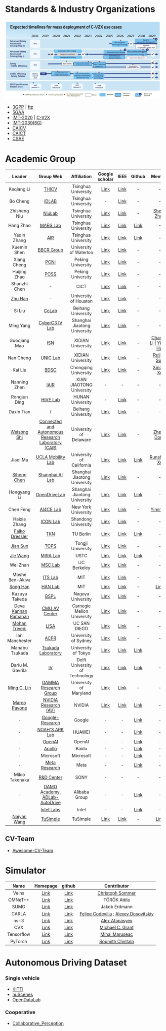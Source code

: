 Standards & Industry Organizations
======
![5GAA Roadmap for Advanced Driving Use Cases and Connectivity Technologies](./images/roadmap.png.webp)

* [3GPP](https://www.3gpp.org/) &#124; [ftp](https://www.3gpp.org/ftp/)
* [5GAA](https://5gaa.org/)
* [IMT-2020](https://www.imt2020.org.cn/) &#124; [C-V2X](http://v2x.caict.ac.cn/index.html)
* [IMT-2030(6G)](https://www.imt2030.org.cn/)
* [CAICV](http://www.caicv.org.cn/index.php/index)
* [CAICT](http://www.caict.ac.cn/)
* [CSAE](https://zhishi.sae-china.org/)

Academic Group
======

| Leader | Group Web | Affiliation | Google scholar | IEEE | Github | Member |
| :---: | :---: | :---: | :---: | :---: | :---: | :---: |
| Keqiang Li | [THICV](https://www.labxing.com/thicv) | Tsinghua University | [Link](https://scholar.google.com/citations?hl=en&user=x58fnLQAAAAJ&view_op=list_works&sortby=pubdate) | [Link](https://ieeexplore.ieee.org/author/37277621900) | - | -
| Bo Cheng | [iDLAB](http://www.idlab-tsinghua.com/thulab/labweb/index.html) | Tsinghua University | - | [Link](https://ieeexplore.ieee.org/author/37577309100) | - | -
| Zhisheng Niu | [NiuLab](http://network.ee.tsinghua.edu.cn/niulab/) | Tsinghua University | [Link](https://scholar.google.com/citations?hl=en&user=gnxgnwQAAAAJ&view_op=list_works&sortby=pubdate) | [Link](https://ieeexplore.ieee.org/author/37269009300) | - | [Sheng Zhou](http://network.ee.tsinghua.edu.cn/shengzhou/index.html)
| Hang Zhao | [MARS Lab](http://group.iiis.tsinghua.edu.cn/~marslab/#/) | Tsinghua University | [Link](https://scholar.google.com/citations?hl=zh-CN&user=DmahiOYAAAAJ&view_op=list_works&sortby=pubdate) | [Link](https://ieeexplore.ieee.org/author/37086256017) | [Link](https://github.com/Tsinghua-MARS-Lab) | -
| Yaqin Zhang | [AIR](https://air.tsinghua.edu.cn/) | Tsinghua University | [Link](https://scholar.google.com/citations?user=mDOMfxIAAAAJ&hl=en&oi=ao) | [Link]() | [Link](https://github.com/AIR-THU) | - |
| Xuemin Shen | [BBCR Group](https://uwaterloo.ca/broadband-communications-research-lab/) | University of Waterloo | [Link](https://scholar.google.com.hk/citations?hl=en&user=Bjl3GwoAAAAJ&view_op=list_works&sortby=pubdate) | [Link](https://ieeexplore.ieee.org/author/37278603300) | - | -
| Xiang Cheng | [PCNI](http://pcni.pku.edu.cn/cn/homepage.html) | Peking University | [Link](https://scholar.google.com.hk/citations?hl=en&user=RSLHBzgAAAAJ&view_op=list_works&sortby=pubdate) | [Link](https://ieeexplore.ieee.org/author/37399092900) | - | -
| Huijing Zhao | [POSS](http://www.poss.pku.edu.cn/index.html) | Peking University | [Link](https://scholar.google.com/citations?user=q-aZF-kAAAAJ&hl=en&oi=sra) | [Link](https://ieeexplore.ieee.org/author/37290336200) | - | -
| Shanzhi Chen | - | CICT | [Link](https://scholar.google.com.hk/citations?hl=en&user=6j02EGoAAAAJ&view_op=list_works&sortby=pubdate) | [Link](https://ieeexplore.ieee.org/author/37290960300) | - | -
| [Zhu Han](http://www2.egr.uh.edu/~zhan2/) | - | University of Houston | [Link](https://scholar.google.com.hk/citations?hl=en&user=ty7wIXoAAAAJ&view_op=list_works&sortby=pubdate) | [Link](https://ieeexplore.ieee.org/author/37278605300) | - | -
| Si Liu | [CoLab](http://colalab.net/) | Beihang University | [Link](https://scholar.google.com/citations?user=-QtVtNEAAAAJ&hl=en&oi=sra) | [Link](https://ieeexplore.ieee.org/author/37406043500) | - | - | 
| Ming Yang | [CyberC3 IV Lab](https://cyberc3.sjtu.edu.cn/index.htm) | Shanghai Jiaotong University | [Link](https://scholar.google.com/citations?hl=en&user=0TCYA3YAAAAJ&view_op=list_works&sortby=pubdate) | [Link](https://ieeexplore.ieee.org/author/37576820400) | - | -
| Guoqiang Mao | [ISN](https://isn.xidian.edu.cn/index.htm) | XIDIAN University | [Link](https://scholar.google.com/citations?hl=en&user=v98il94AAAAJ&view_op=list_works&sortby=pubdate) | [Link](https://ieeexplore.ieee.org/author/37298234600) | - | [Changle Li](https://scholar.google.com/citations?user=rTlcIV8AAAAJ&hl=en&oi=ao) &#124; [Yilong Hui](https://scholar.google.com/citations?hl=en&user=q0U7esoAAAAJ&view_op=list_works&sortby=pubdate)
| Nan Cheng | [UNIC Lab](https://www.unicxidian.org/tour/) | XIDIAN University | [Link](https://scholar.google.com/citations?hl=en&user=Cxm51twAAAAJ&view_op=list_works&sortby=pubdate) | [Link](https://ieeexplore.ieee.org/author/37070953100) | - | [Ruijing Sun](https://scholar.google.com/citations?hl=en&user=R43nWm4AAAAJ&view_op=list_works&sortby=pubdate)
| Kai Liu | [BDSC](http://www.bdsc.site/) | Chongqing University | [Link](https://scholar.google.com/citations?hl=en&user=6YkCbT8AAAAJ&view_op=list_works&sortby=pubdate) | [Link](https://ieeexplore.ieee.org/author/38269608600) | - | [Xincao Xu](https://www.neardws.com/)
| Nanning Zhen | [IAIR](http://iair.xjtu.edu.cn/index.htm) | XIAN JIAOTONG University | - | - | - | -
| Rongjun Ding | [HIVE Lab](http://hive-lab.hnu.edu.cn/index.htm) | HUNAN University | - | [Link](https://ieeexplore.ieee.org/author/37089706133) | - | -
| Daxin Tian | / | Beihang University | [Link](https://scholar.google.com/citations?hl=en&user=Dz3E33gAAAAJ&view_op=list_works&sortby=pubdate) | [Link](https://ieeexplore.ieee.org/authsor/37406931400) | - | - |
| [Weisong Shi](https://weisongshi.org/) | [Connected and Autonomous Research Laboratory (CAR)](https://www.thecarlab.org/home) | University of Delaware | [Link](https://scholar.google.com/citations?user=4rPcoCEAAAAJ&hl=en&oi=ao) | [Link](https://ieeexplore.ieee.org/author/37278937600) | - | [Zheng Dong](https://zheng.eng.wayne.edu/) |
| Jiaqi Ma | [UCLA Mobility Lab](https://mobility-lab.seas.ucla.edu/about/) | University of California | [Link](https://scholar.google.com/citations?hl=en&user=S3cQz1AAAAAJ&view_op=list_works&sortby=pubdate) | [Link](https://ieeexplore.ieee.org/author/37085693088) | [Link](https://github.com/ucla-mobility) | [Runsheng Xu](https://github.com/DerrickXuNu)
| [Siheng Chen](https://siheng-chen.github.io/) | [Shanghai AI Lab](https://www.shlab.org.cn/aboutus) | Shanghai Jiaotong University | [Link](https://scholar.google.com/citations?user=W_Q33RMAAAAJ&hl=en&oi=ao) | [Link](https://ieeexplore.ieee.org/author/37085436580) | - | -
| Hongyang Li | [OpenDriveLab](https://opendrivelab.com/) | Shanghai Jiaotong University | [Link](https://scholar.google.com/citations?hl=en&user=Hfrih1EAAAAJ&view_op=list_works&sortby=pubdate) | [Link](https://ieeexplore.ieee.org/author/37089612139) | [Link](https://github.com/OpenDriveLab) | -
| Chen Feng | [AI4CE Lab](https://ai4ce.github.io/) | New York University | [Link](https://scholar.google.com/citations?user=YeG8ZM0AAAAJ&hl=en&oi=ao) | [Link](https://ieeexplore.ieee.org/author/37086391326) | - | [Yiming Li](https://roboticsyimingli.github.io/)
| Haixia Zhang | [ICON Lab](http://www.icon.sdu.edu.cn/index.htm) | Shandong University | [Link](http://control.sdu.edu.cn/info/1083/2286.htm) | [Link](https://ieeexplore.ieee.org/author/37280795800) | - | -
| [Falko Dressler](https://www.tkn.tu-berlin.de/team/dressler/) | [TKN](https://www.tkn.tu-berlin.de/) | TU Berlin | [Link](https://scholar.google.com/citations?user=sK8213AAAAAJ&hl=en&oi=ao) | [Link](https://ieeexplore.ieee.org/author/37088730245) | [Link](https://github.com/tkn-tub) | - |
| [Jian Sun](https://tops.tongji.edu.cn/index.htm)| [TOPS](https://tops.tongji.edu.cn/index.htm) | Tongji University | [Link](https://scholar.google.com/citations?user=ALVSZAYAAAAJ&hl=en&oi=sra) | [Link](https://ieeexplore.ieee.org/author/37407524800) | - | - | 
| [Jie Wang](https://miralab.ai/people/jie-wang/) | [MIRA Lab](https://miralab.ai/) | USTC | [Link](https://scholar.google.com/citations?user=OugG4dUAAAAJ&hl=en&oi=sra) | [Link](https://ieeexplore.ieee.org/author/37088893312) | [Link](https://github.com/MIRALab-USTC) | - |
| Wei Zhan | [MSC Lab](https://msc.berkeley.edu/) | UC Berkeley | [Link](https://scholar.google.com/citations?hl=en&user=xVN3UxYAAAAJ&view_op=list_works&sortby=pubdate) | [Link](https://ieeexplore.ieee.org/author/37088772102) | - | - |
| Moshe Ben-Akiva | [ITS Lab](https://www.its.mit.edu/) | MIT | [Link](https://scholar.google.com/citations?user=HubmsyoAAAAJ&hl=en&oi=ao) | [Link](https://ieeexplore.ieee.org/author/38277775200) | - | - |
| [Song Han](https://songhan.mit.edu/) | [HAN Lab](https://songhan.mit.edu/) | MIT | [Link](https://scholar.google.com/citations?user=E0iCaa4AAAAJ&hl=en&oi=sra) | [Link](https://ieeexplore.ieee.org/author/37086460117) | - | [Link](https://github.com/mit-han-lab) |
| Kazuya Takeda | [BSPL](https://takedalab.g.sp.m.is.nagoya-u.ac.jp/groups/autonomous-driving-group) | Nagoya University | [Link](https://scholar.google.com/citations?hl=en&user=O4epWMcAAAAJ&pagesize=100&view_op=list_works&sortby=pubdate) | [Link](https://ieeexplore.ieee.org/author/37269965700) | - | - |
| [Deva Kannan Ramanan](https://www.ri.cmu.edu/ri-faculty/deva-kannan-ramanan/) | [CMU AV Center](https://labs.ri.cmu.edu/av-center/) | Carnegie Mellon University | [Link](https://scholar.google.com/citations?user=9B8PoXUAAAAJ&hl=en&oi=ao) | [Link](https://ieeexplore.ieee.org/author/37393712400) | - | - |
| [Mohan Trivedi](https://jacobsschool.ucsd.edu/faculty/profile?id=68) | [LISA](https://cvrr.ucsd.edu/) | UC SAN DIEGO | [Link](https://scholar.google.com/citations?user=LkONrRAAAAAJ&hl=en&oi=ao) | [Link](https://ieeexplore.ieee.org/author/37271845000) | - | - |
| Ian Manchester | [ACFR](https://robotics.sydney.edu.au/) | University of Sydney | [Link](https://scholar.google.com/citations?user=VEPTSCUAAAAJ&hl=en&oi=ao) | [Link](https://ieeexplore.ieee.org/author/37403574900) | - | - |
| Manabu Tsukada | [Tsukada Laboratory](https://tlab.hongo.wide.ad.jp/) | University of Tokyo | [Link](https://scholar.google.com/citations?user=GSfYxPIAAAAJ&hl=en&oi=ao) | [Link](https://ieeexplore.ieee.org/author/37287307400) | [Link](https://github.com/tlab-wide) | | 
| Dariu M. Gavrila | [IV](https://intelligent-vehicles.org/) | Delft University of Technology | [Link](https://scholar.google.com/citations?hl=en&user=wQU1dJAAAAAJ&pagesize=100&view_op=list_works) | [Link](https://ieeexplore.ieee.org/author/37284630500) | [Link](https://github.com/tudelft-iv) | - |
| [Ming C. Lin](http://www.cs.umd.edu/~lin/) | [GAMMA Research Group](https://gamma.umd.edu/) | University of Maryland | [Link](https://scholar.google.com/citations?user=ugFNit4AAAAJ&hl=en&oi=sra) | [Link](https://ieeexplore.ieee.org/author/37278387400) | - | - |
| [Marco Pavone](https://web.stanford.edu/~pavone/index.html) | [NVIDIA Research (AV)](https://nvr-avg.github.io/) | NVIDIA | [Link](https://scholar.google.com/citations?user=RhOpyXcAAAAJ&hl=en&oi=ao) | [Link](https://ieeexplore.ieee.org/author/37307912900) | [Link](https://github.com/NVlabs) | - |
| - | [Google-Research](https://research.google/) | Google | - | - | [Link](https://github.com/google-research/google-research) | - |
| - | [NOAH'S ARK Lab](https://noahlab.com.hk/#/home) | HUAWEI | - | - | [Link](https://github.com/huawei-noah) | - |
| - | [OpenAI](https://openai.com/) | OpenAI | - | - | [Link](https://github.com/openai) | - |
| - | [Apollo](https://www.apollo.auto/) | Baidu | - | - | [Link](https://github.com/ApolloAuto) | - |
| - | Microsoft | Microsoft | - | - | [Link](https://github.com/microsoft) | - |
| - | [Meta Research](https://research.facebook.com/) | Meta | - | - | [Link](https://github.com/facebookresearch) | - |
| Mikio Takenaka | [R&D Center](https://www.sony.com/en/SonyInfo/research/about/china-laboratory/) | SONY | - | - | - | - |
| - | [DAMO Academy, ADLab-AutoDrive](https://damo.alibaba.com/) | Alibaba Group | - | - | [Link](https://github.com/ADLab-AutoDrive) | - |
| - | [Intel Labs](https://www.intel.com/content/www/us/en/research/overview.html) | Intel | - | - | [Link](https://github.com/IntelLabs) | - |
| [Naiyan Wang](https://winsty.net/) | [TuSimple](https://cn.tusimple.com/) | TuSimple | [Link](https://ieeexplore.ieee.org/author/37085671305) | [Link](https://ieeexplore.ieee.org/author/37085671305) | - | [Link](https://github.com/TuSimple) |

## CV-Team
- [Awesome-CV-Team](https://github.com/extreme-assistant/Awesome-CV-Team)

Simulator
======

| Name | Homepage | github | Contributor |
| :---: | :---: |  :---: |  :---: | 
| Veins | [Link](http://veins.car2x.org/) | [Link](https://github.com/veins) | [Christoph Sommer](https://www.cms-labs.org/people/sommer/) |
| OMNeT++ | [Link](https://omnetpp.org/) | [Link](https://github.com/omnetpp) | TÖRÖK Attila |
| SUMO | [Link](https://sumo.dlr.de/docs/index.html) | [Link](https://github.com/eclipse/sumo) | Jakob Erdmann |
| CARLA | [Link](http://carla.org/) | [Link](https://github.com/carla-simulator) | [Felipe Codevilla](https://www.codevilla.info/) ; [Alexey Dosovitskiy](https://scholar.google.com/citations?user=FXNJRDoAAAAJ&hl=en&oi=sra) |
| ns-3 | [Link](https://www.nsnam.org/) | [Link](https://github.com/nsnam) | [Alex Afanasyev](https://users.cs.fiu.edu/~afanasyev/) |
| CVX | [Link](http://cvxr.com/) | [Link](https://github.com/cvxr) | [Michael C. Grant](http://cvxr.com/bio/) |
| Tensorflow | [Link](https://www.tensorflow.org/?hl=zh-cn) | [Link](https://github.com/tensorflow/tensorflow) | [Mihai Maruseac](https://mihai.page/) |
| PyTorch | [Link](https://pytorch.org/) | [Link](https://github.com/pytorch) | [Soumith Chintala](https://soumith.ch/) |


Autonomous Driving Dataset
======

### Single vehicle 
- [KITTI](https://www.cvlibs.net/datasets/kitti/eval_object.php?obj_benchmark=3d)
- [nuScenes](https://www.nuscenes.org/)
- [OpenDataLab](https://opendatalab.org.cn/home)

### Cooperative
- [Collaborative_Perception](https://github.com/Little-Podi/Collaborative_Perception)
